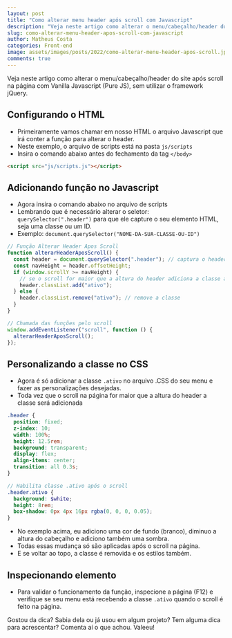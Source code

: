 ```yaml
---
layout: post
title: "Como alterar menu header após scroll com Javascript"
description: "Veja neste artigo como alterar o menu/cabeçalho/header do site após scroll na página com Vanilla Javascript (Pure JS)."
slug: como-alterar-menu-header-apos-scroll-com-javascript
author: Matheus Costa
categories: Front-end
image: assets/images/posts/2022/como-alterar-menu-header-apos-scroll.jpg
comments: true
---
```


Veja neste artigo como alterar o menu/cabeçalho/header do site após scroll na página com Vanilla Javascript (Pure JS), sem utilizar o framework jQuery.

## Configurando o HTML

- Primeiramente vamos chamar em nosso HTML o arquivo Javascript que irá conter a função para alterar o header.
- Neste exemplo, o arquivo de scripts está na pasta `js/scripts`
- Insira o comando abaixo antes do fechamento da tag `</body>`

```html
<script src="js/scripts.js"></script>
```

## Adicionando função no Javascript

- Agora insira o comando abaixo no arquivo de scripts
- Lembrando que é necessário alterar o seletor: `querySelector(".header")` para que ele capture o seu elemento HTML, seja uma classe ou um ID.
- Exemplo: `document.querySelector("NOME-DA-SUA-CLASSE-OU-ID")`

```js
// Função Alterar Header Apos Scroll
function alterarHeaderAposScroll() {
  const header = document.querySelector(".header"); // captura o header
  const navHeight = header.offsetHeight;
  if (window.scrollY >= navHeight) {
    // se o scroll for maior que a altura do header adiciona a classe ativo
    header.classList.add("ativo");
  } else {
    header.classList.remove("ativo"); // remove a classe
  }
}

// Chamada das funções pelo scroll
window.addEventListener("scroll", function () {
  alterarHeaderAposScroll();
});
```

## Personalizando a classe no CSS

- Agora é só adicionar a classe `.ativo` no arquivo .CSS do seu menu e fazer as personalizações desejadas.
- Toda vez que o scroll na página for maior que a altura do header a classe será adicionada

```scss
.header {
  position: fixed;
  z-index: 10;
  width: 100%;
  height: 12.5rem;
  background: transparent;
  display: flex;
  align-items: center;
  transition: all 0.3s;
}

// Habilita classe .ativo após o scroll
.header.ativo {
  background: $white;
  height: 8rem;
  box-shadow: 0px 4px 16px rgba(0, 0, 0, 0.05);
}
```

- No exemplo acima, eu adiciono uma cor de fundo (branco), diminuo a altura do cabeçalho e adiciono também uma sombra.
- Todas essas mudança só são aplicadas após o scroll na página.
- E se voltar ao topo, a classe é removida e os estilos também.

## Inspecionando elemento

- Para validar o funcionamento da função, inspecione a página (F12) e verifique se seu menu está recebendo a classe `.ativo` quando o scroll é feito na página.

Gostou da dica? Sabia dela ou já usou em algum projeto? Tem alguma dica para acrescentar? Comenta aí o que achou. Valeeu!
